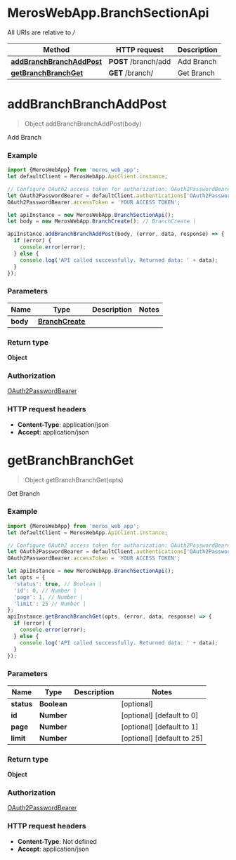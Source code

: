 # MerosWebApp.BranchSectionApi

All URIs are relative to */*

Method | HTTP request | Description
------------- | ------------- | -------------
[**addBranchBranchAddPost**](BranchSectionApi.md#addBranchBranchAddPost) | **POST** /branch/add | Add Branch
[**getBranchBranchGet**](BranchSectionApi.md#getBranchBranchGet) | **GET** /branch/ | Get Branch

<a name="addBranchBranchAddPost"></a>
# **addBranchBranchAddPost**
> Object addBranchBranchAddPost(body)

Add Branch

### Example
```javascript
import {MerosWebApp} from 'meros_web_app';
let defaultClient = MerosWebApp.ApiClient.instance;

// Configure OAuth2 access token for authorization: OAuth2PasswordBearer
let OAuth2PasswordBearer = defaultClient.authentications['OAuth2PasswordBearer'];
OAuth2PasswordBearer.accessToken = 'YOUR ACCESS TOKEN';

let apiInstance = new MerosWebApp.BranchSectionApi();
let body = new MerosWebApp.BranchCreate(); // BranchCreate | 

apiInstance.addBranchBranchAddPost(body, (error, data, response) => {
  if (error) {
    console.error(error);
  } else {
    console.log('API called successfully. Returned data: ' + data);
  }
});
```

### Parameters

Name | Type | Description  | Notes
------------- | ------------- | ------------- | -------------
 **body** | [**BranchCreate**](BranchCreate.md)|  | 

### Return type

**Object**

### Authorization

[OAuth2PasswordBearer](../README.md#OAuth2PasswordBearer)

### HTTP request headers

 - **Content-Type**: application/json
 - **Accept**: application/json

<a name="getBranchBranchGet"></a>
# **getBranchBranchGet**
> Object getBranchBranchGet(opts)

Get Branch

### Example
```javascript
import {MerosWebApp} from 'meros_web_app';
let defaultClient = MerosWebApp.ApiClient.instance;

// Configure OAuth2 access token for authorization: OAuth2PasswordBearer
let OAuth2PasswordBearer = defaultClient.authentications['OAuth2PasswordBearer'];
OAuth2PasswordBearer.accessToken = 'YOUR ACCESS TOKEN';

let apiInstance = new MerosWebApp.BranchSectionApi();
let opts = { 
  'status': true, // Boolean | 
  'id': 0, // Number | 
  'page': 1, // Number | 
  'limit': 25 // Number | 
};
apiInstance.getBranchBranchGet(opts, (error, data, response) => {
  if (error) {
    console.error(error);
  } else {
    console.log('API called successfully. Returned data: ' + data);
  }
});
```

### Parameters

Name | Type | Description  | Notes
------------- | ------------- | ------------- | -------------
 **status** | **Boolean**|  | [optional] 
 **id** | **Number**|  | [optional] [default to 0]
 **page** | **Number**|  | [optional] [default to 1]
 **limit** | **Number**|  | [optional] [default to 25]

### Return type

**Object**

### Authorization

[OAuth2PasswordBearer](../README.md#OAuth2PasswordBearer)

### HTTP request headers

 - **Content-Type**: Not defined
 - **Accept**: application/json

